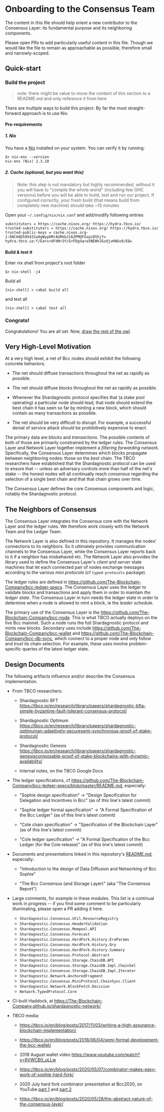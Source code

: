 # Onboarding to the Consensus Team

The content in this file should help orient a new contributor to the Consensus
Layer: its fundamental purpose and its neighboring components.

Please open PRs to add particularly useful content in this file. Though we would
like the file to remain as approachable as possible, therefore small and
narrowly-scoped.

## Quick-start

### Build the project

> note: there might be value to move the content of this section to a README.md and
> only reference it from here

There are multiple ways to build this project. By far the most straight-forward
approach is to use Nix.

#### Pre-requirements

##### 1. Nix

You have a [Nix](https://nixos.org/download.html) installed on your system. You can
verify it by running:

```
$> nix-env --version
nix-env (Nix) 2.3.10
```

##### 2. Cache (optional, but you want this)

> Note: this step is not mandatory but highly recommended, without it
> you will have to "compile the whole world" (including few GHC versions) before
> you will be able to build, test and run our project.
> If configured correctly, your fresh build (that means build from completely new
> machine) should take ~15 minutes

Open your `~/.config/nix/nix.conf` and add/modify following entries

```
substituters = https://cache.nixos.org/ https://hydra.tbco.io/
trusted-substituters = https://cache.nixos.org/ https://hydra.tbco.io/
trusted-public-keys = cache.nixos.org-1:6NCHdD59X431o0gWypbMrAURkbJ16ZPMQFGspcDShjY= hydra.tbco.io:f/Ea+s+dFdN+3Y/G+FDgSq+a5NEWhJGzdjvKNGv0/EQ=
```

#### Build & test it

Enter nix shell from project's root folder

```
$> nix-shell -j4
```

Build all

```
[nix-shell] > cabal build all
```

and test all

```
[nix-shell] > cabal test all
```

### Congrats!

Congratulations! You are all set.
Now, [draw the rest of the owl](https://i.kym-cdn.com/photos/images/newsfeed/000/572/078/d6d.jpg).


## Very High-Level Motivation

At a very high level, a net of Bcc nodes should exhibit the following
concrete behaviors.

  * The net should diffuse transactions throughout the net as rapidly as
    possible.

  * The net should diffuse blocks throughout the net as rapidly as possible.

  * Whenever the Shardagnostic protocol specifies that (a stake pool operating) a
    particular node should lead, that node should extend the best chain it has
    seen so far by minting a new block, which should contain as many
    transactions as possible.

  * The net should be very difficult to disrupt. For example, a successful
    denial of service attack should be prohibitively expensive to enact.

The primary data are _blocks_ and _transactions_. The possible contents of both
of those are primarily constrained by the ledger rules. The Consensus Layer and
Network Layer together implement a _filtering forwarding network_. Specifically,
the Consensus Layer determines which blocks propagate between neighboring nodes:
those on the _best_ chain. The TBCO researchers have established that the
Shardagnostic protocol can be used to ensure that -- unless an adversary controls
more than half of the net's stake -- the honest nodes will all continually reach
_consensus_ regarding the selection of a single best chain and that that chain
grows over time.

The Consensus Layer defines the core Consensus components and logic, notably the
Shardagnostic protocol.

## The Neighbors of Consensus

The Consensus Layer integrates the Consensus core with the Network Layer and the
ledger rules. We therefore work closely with the Network Team and the Ledger
Team.

The Network Layer is also defined in this repository. It manages the nodes'
connections to its neighbors. So it ultimately provides communication channels
to the Consensus Layer, while the Consensus Layer reports back to it if a
neighbor has misbehaved etc. The Network Layer also provides the library used to
define the Consensus Layer's _client_ and _server_ state machines that let each
connected pair of nodes exchange messages according to the various _mini
protocols_ (cf `typed-protocols` package).

The ledger rules are defined in
https://github.com/The-Blockchain-Company/bcc-ledger-specs. The Consensus Layer
uses the ledger to validate blocks and transactions and apply them in order to
maintain _the ledger state_. The Consensus Layer in turn needs the ledger state
in order to determine when a node is allowed to mint a block, ie the _leader
schedule_.

The primary use of the Consensus Layer is the
https://github.com/The-Blockchain-Company/bcc-node. This is what TBCO actually
deploys on the live Bcc mainnet. Such a node runs the full Shardagnostic
protocol and mints new blocks. Secondary uses include
https://github.com/The-Blockchain-Company/bcc-wallet and
https://github.com/The-Blockchain-Company/bcc-db-sync, which connect to a proper
node and only follow and _trust_ its chain selection. For example, these uses
involve problem-specific queries of the latest ledger state.

## Design Documents

The following artifacts influence and/or describe the Consensus implementation.

  * From TBCO researchers:

      * Shardagnostic BFT https://tbco.io/en/research/library/papers/shardagnostic-bfta-simple-byzantine-fault-tolerant-consensus-protocol/

      * Shardagnostic Optimum https://tbco.io/en/research/library/papers/shardagnostic-optimuman-adaptively-securesemi-synchronous-proof-of-stake-protocol/

      * Shardagnostic Genesis https://tbco.io/en/research/library/papers/shardagnostic-genesiscomposable-proof-of-stake-blockchains-with-dynamic-availability/

      * Internal notes, on the TBCO Google Docs

  * The ledger specifications, cf https://github.com/The-Blockchain-Company/bcc-ledger-specs/blob/master/README.md, especially:

      * "Sophie design specification" -> "Design Specification for Delegation
        and Incentives in Bcc" (as of this line's latest commit)

      * "Sophie ledger formal specification" -> "A Formal Specification of the
        Bcc Ledger" (as of this line's latest commit)

      * "Cole chain specification" -> "Specification of the Blockchain Layer"
        (as of this line's latest commit)

      * "Cole ledger specification" -> "A Formal Specification of the Bcc
        Ledger (for the Cole release)" (as of this line's latest commit)

  * Documents and presentations linked in this repository's
    [README.md](../../README.md), especially:

      * "Introduction to the design of Data Diffusion and Networking of Bcc
        Sophie"

      * "The Bcc Consensus (and Storage Layer)" (aka "The Consensus Report")

  * Large comments, for example in these modules. This list is a continual work
    in progress -- if you find some comment to be particularly illuminating,
    please open a PR adding it here.

      * `Shardagnostic.Consensus.Util.ResourceRegistry`
      * `Shardagnostic.Consensus.HeaderValidation`
      * `Shardagnostic.Consensus.Mempool.API`
      * `Shardagnostic.Consensus.Forecast`
      * `Shardagnostic.Consensus.HardFork.History.EraParams`
      * `Shardagnostic.Consensus.HardFork.History.Qry`
      * `Shardagnostic.Consensus.HardFork.History.Summary`
      * `Shardagnostic.Consensus.Protocol.Abstract`
      * `Shardagnostic.Consensus.Storage.ChainDB.API`
      * `Shardagnostic.Consensus.Storage.ChainDB.Impl.ChainSel`
      * `Shardagnostic.Consensus.Storage.ChainDB.Impl.Iterator`
      * `Shardagnostic.Network.AnchoredFragment`
      * `Shardagnostic.Consensus.MiniProtocol.ChainSync.Client`
      * `Shardagnostic.Network.BlockFetch.Decision`
      * `Network.TypedProtocol.Core`

  * CI-built Haddock, at https://The-Blockchain-Company.github.io/shardagnostic-network/

  * TBCO media:

      * https://tbco.io/en/blog/posts/2017/11/03/writing-a-high-assurance-blockchain-implementation/

      * https://tbco.io/en/blog/posts/2018/06/04/semi-formal-development-the-bcc-wallet/

      * 2018 August wallet video https://www.youtube.com/watch?v=6VWCB0_uLLw

      * https://tbco.io/en/blog/posts/2020/05/07/combinator-makes-easy-work-of-sophie-hard-fork/

      * 2020 July hard fork combinator presentation at Bcc2020, on YouTube
        [part 1](https://www.youtube.com/watch?v=D8OTZULEsaI) and [part 2](
        https://www.youtube.com/watch?v=wNZq6VPLIXg)

      * https://tbco.io/en/blog/posts/2020/05/28/the-abstract-nature-of-the-consensus-layer/
